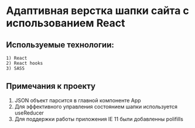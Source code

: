 # Адаптивная верстка шапки сайта с использованием React

## Используемые технологии:

    1) React
    2) React hooks
    3) SASS

## Примечания к проекту

1) JSON объект парсится в главной компоненте App
2) Для эффективного управления состоянием шапки используется useReducer
3) Для поддержки работы приложения IE 11 были добавленны polifills

